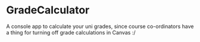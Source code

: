# GradeCalculator
A console app to calculate your uni grades, since course co-ordinators have a thing for turning off grade calculations in Canvas :/
